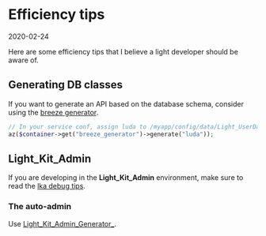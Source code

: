 Efficiency tips
==============
2020-02-24



Here are some efficiency tips that I believe a light developer should be aware of.



Generating DB classes
---------

If you want to generate an API based on the database schema, consider using the [breeze generator](https://github.com/lingtalfi/Light_BreezeGenerator).


```php
// In your service conf, assign luda to /myapp/config/data/Light_UserData/Light_BreezeGenerator/luda.byml
az($container->get("breeze_generator")->generate("luda"));
``` 




Light_Kit_Admin
---------

If you are developing in the **Light_Kit_Admin** environment, make sure to read the [lka debug tips](https://github.com/lingtalfi/Light_Kit_Admin/blob/master/doc/pages/how-to-debug.md).


### The auto-admin

Use [Light_Kit_Admin_Generator_](https://github.com/lingtalfi/Light_Kit_Admin_Generator#usage-example).



 